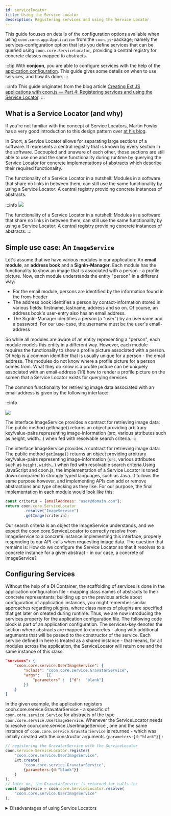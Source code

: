 ```yaml
---
id: servicelocator
title: Using the Service Locator
description: Registering services and using the Service Locator
---
```



This guide focuses on details of the configuration options available when using `coon.core.app.Application` from the `coon.js`-package; namely the services-configuration option that lets you define services that can be queried using `coon.core.ServiceLocator`, providing a central registry for concrete classes mapped to abstracts.

:::tip
With **conjoon**, you are able to configure services with the help of the [application configuration](/docs/conjoon.conf.json.md#services). This guide gives some details on when to use services, and how its done.
:::

:::info
This guide originates from the blog article [Creating Ext JS applications with coon.js — Part 4: Registering services and using the Service Locator](https://medium.com/@thorstensuckow/creating-ext-js-applications-with-coon-js-part-4-using-the-service-locator-ce6bc2548352).
:::

## What is a Service Locator (and why)
If you're not familiar with the concept of Service Locators, Martin Fowler has a very good introduction to this design pattern over [at his blog](https://martinfowler.com/articles/injection.html).

In Short, a Service Locator allows for separating large sections of a software. It represents a central registry that is known by every section in the software. Decoupled and unaware of each other, those sections are still able to use one and the same functionality during runtime by querying the Service Locator for concrete implementations of abstracts which describe their required functionality.

The functionality of a Service Locator in a nutshell: Modules in a software that share no links in between them, can still use the same functionality by using a Service Locator: A central registry providing concrete instances of abstracts.

:::info
![](https://miro.medium.com/max/400/1*vdzilmvH5g5BPHhxq6MBbQ.png)

The functionality of a Service Locator in a nutshell: Modules in a software that share no links in between them, can still use the same functionality by using a Service Locator: A central registry providing concrete instances of abstracts.
:::

## Simple use case: An `ImageService`

Let's assume that we have various modules in our application: An **email module**, an **address book** and a **SignIn-Manager**. Each module has the functionality to show an image that is associated with a person - a profile picture. Now, each module understands the entity "person" in a different way:

- For the email module, persons are identified by the information found in the from-header
- The address book identifies a person by contact-information stored in various fields: firstname, lastname, address and so on. Of course, an address book's user-entry also has an email address.
- The SignIn-Manager identifies a person (a "user") by an username and a password. For our use-case, the username must be the user's email-address

So while all modules are aware of an entity representing a "person", each module models this entity in a different way. However, each module requires the functionality to show a profile picture associated with a person.
Of help is a common identifier that is usually unique for a person - the email address.
The modules do not know where a profile picture for a person comes from. What they do know is
a profile picture can be uniquely associated with an email-address (1:1)
how to render a profile picture on the screen
that a Service Locator exists for querying services

The common functionality for retrieving image data associated with an email address is given by the following interface:

:::info 

![](https://miro.medium.com/max/400/1*00C7YHORdIUpE0VIdsyY3g.png)

The interface ImageService provides a contract for retrieving image data: The public method getImage() returns an object providing arbitrary key/value-pairs representing image-information (src, various attributes such as height, width…) when fed with resolvable search criteria.
:::


The interface ImageService provides a contract for retrieving image data: The public method `getImage()` returns an object providing arbitrary key/value-pairs representing image-information (`src`, various attributes such as `height`, `width`…) when fed with resolvable search criteria.Using JavaScript and coon.js, the implementation of a Service Locator is toned down compared to strongly typed languages, such as Java. It follows the same purpose however, and implementing APIs can add or remove abstractions and type checking as they like.
For our purpose, the final implementation in each module would look like this:

```javascript
const criteria = {emailAddress: "user@domain.com"};
return coon.core.ServiceLocator
        .resolve("ImageService")
        .getImage(criteria);
```

Our search criteria is an object the ImageService understands, and we expect the coon.core.ServiceLocator to correctly resolve from ImageService to a concrete instance implementing this interface, properly responding to our API-calls when requesting image data.
The question that remains is: How do we configure the Service Locator so that it resolves to a concrete instance for a given abstract - in our case, a concrete of ImageService?

## Configuring Services
Without the help of a DI Container, the scaffolding of services is done in the application configuration file - mapping class names of abstracts to their concrete representants; building up on the previous article about configuration of application instances, you might remember similar approaches regarding plugins, where class names of plugins are specified that get later on created during runtime. Thus, we are now introducing the services property for the application configuration file.
The following code block is part of an application configuration. The services-key denotes the section where abstracts are mapped to concretes - along with additional arguments that will be passed to the constructor of the service. Each service defined in here is treated as a shared instance - that means, for all modules across the application, the ServiceLocator will return one and the same instance of this class.
```json
"services": {
    "coon.core.service.UserImageService": {
        "xclass": "coon.core.service.GravatarService",
        "args":   [{
            "parameters" :  {"d":  "blank"}
        }]
    }
}
```
In the given example, the application registers coon.core.service.GravatarService - a specific of `coon.core.service.Service` for abstracts of the type `coon.core.service.UserImageService`. Whenever the ServiceLocator needs to resolve coon.core.service.UserImageService  , one and the same instance of `coon.core.service.GravatarService` is returned - which was initially created with the constructor arguments `{parameters:{d:"blank"}}` :

```javascript
// registering the GravatarService with the ServiceLocator
coon.service.ServiceLocator.register(
    "coon.core.service.UserImageService",
    Ext.create(
        "coon.core.service.GravatarService",
        {parameters:{d:"blank"}}
    )
);
// later on, the GravatarService is returned for calls to:
const imgService = coon.core.ServiceLocator.resolve(
    "coon.core.service.UserImageService"
);
```

<details>
<summary>Disadvantages of using Service  Locators</summary>

Our code must consider the fact that a service is missing. As a possible solution, the ServiceLocator could provide a concrete default (a ["Special Case"](https://martinfowler.com/eaaCatalog/specialCase.html)) of the abstract, where applicabable. On another note, while we can guarantee that services resolved to specific abstracts are of the type of this abstract, the API of those services might not respond to our queries in a way the requesting API can handle the responses properly: Services might become very fine granular with their responses. This could lead to over engineering those services when considering various use cases (our ImageService, for example, might have to provide various binary formats for requested images, or none at all - the src-attribute of an HTML img-tag accepts an URL-string as well as base64-encoded data urls in the form of `data:[<mediatype>][;base64],<data>`).
</details>
